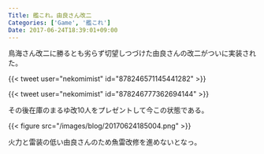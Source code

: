 ```yaml
---
Title: 艦これ。由良さん改二
Categories: ['Game', '艦これ']
Date: 2017-06-24T18:39:01+09:00
---
```


鳥海さん改二に勝るとも劣らず切望しつづけた由良さんの改二がついに実装された。

{{< tweet user="nekomimist" id="878246571145441282" >}}

{{< tweet user="nekomimist" id="878246777362694144" >}}

その後在庫のまるゆ改10人をプレゼントして今この状態である。

{{< figure src="/images/blog/20170624185004.png" >}}

火力と雷装の低い由良さんのため魚雷改修を進めないとなっ。

